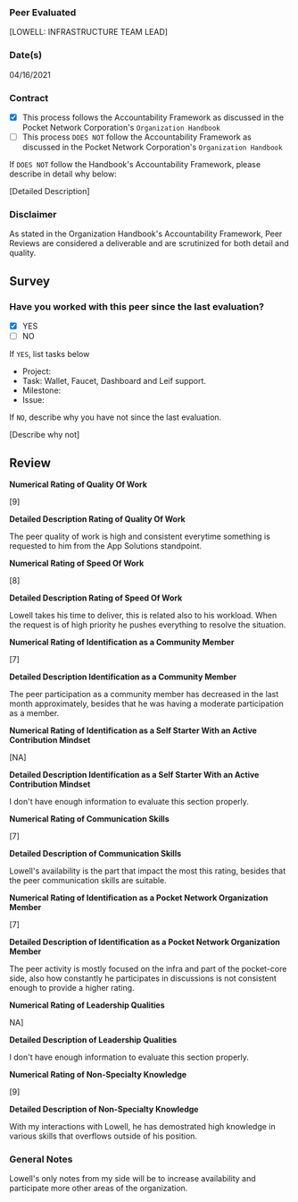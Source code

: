 ### Peer Evaluated
[LOWELL: INFRASTRUCTURE TEAM LEAD]
### Date(s)
04/16/2021
### Contract
- [X] This process follows the Accountability Framework as discussed in the Pocket Network Corporation's `Organization Handbook`
- [ ] This process `DOES NOT` follow the Accountability Framework as discussed in the Pocket Network Corporation's `Organization Handbook`

If `DOES NOT` follow the Handbook's Accountability Framework, please describe in detail why below:

[Detailed Description]
### Disclaimer
As stated in the Organization Handbook's Accountability Framework, Peer Reviews are considered a deliverable and are scrutinized for both detail and quality.
## Survey
### Have you worked with this peer since the last evaluation?
- [X] YES
- [ ] NO

If `YES`, list tasks below
- Project:
- Task: Wallet, Faucet, Dashboard and Leif support.
- Milestone:
- Issue:

If `NO`, describe why you have not since the last evaluation.

[Describe why not]
## Review
**Numerical Rating of Quality Of Work** 

[9]

**Detailed Description Rating of Quality Of Work** 

The peer quality of work is high and consistent everytime something is requested to him from the App Solutions standpoint.

**Numerical Rating of Speed Of Work** 

[8]

**Detailed Description Rating of Speed Of Work** 

Lowell takes his time to deliver, this is related also to his workload. When the request is of high priority he pushes everything 
to resolve the situation.

**Numerical Rating of Identification as a Community Member** 

[7]

**Detailed Description Identification as a Community Member** 

The peer participation as a community member has decreased in the last month approximately, besides that he was having a moderate participation as a member.

**Numerical Rating of Identification as a Self Starter With an Active Contribution Mindset** 

[NA]

**Detailed Description Identification as a Self Starter With an Active Contribution Mindset** 

I don't have enough information to evaluate this section properly.

**Numerical Rating of Communication Skills** 

[7]

**Detailed Description of Communication Skills** 

Lowell's availability is the part that impact the most this rating, besides that the peer communication skills are suitable.

**Numerical Rating of Identification as a Pocket Network Organization Member** 

[7]

**Detailed Description of Identification as a Pocket Network Organization Member** 

The peer activity is mostly focused on the infra and part of the pocket-core side, also how constantly he participates in discussions is not 
consistent enough to provide a higher rating.

**Numerical Rating of Leadership Qualities** 

NA]

**Detailed Description of Leadership Qualities** 

I don't have enough information to evaluate this section properly.

**Numerical Rating of Non-Specialty Knowledge** 

[9]

**Detailed Description of Non-Specialty Knowledge** 

With my interactions with Lowell, he has demostrated high knowledge in various skills that overflows outside of his position.



### General Notes

Lowell's only notes from my side will be to increase availability and participate more other areas of the organization.